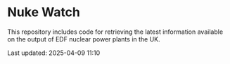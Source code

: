 # Nuke Watch

This repository includes code for retrieving the latest information available on the output of EDF nuclear power plants in the UK.

Last updated: 2025-04-09 11:10